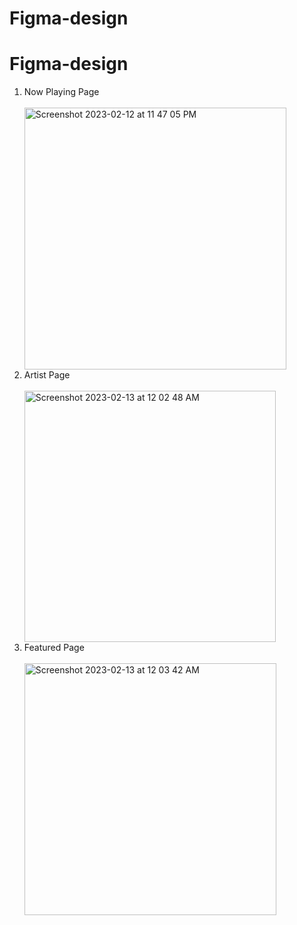 # Figma-design

# Figma-design
<ol>
  <li> Now Playing Page </li><br>
  <img width="419" alt="Screenshot 2023-02-12 at 11 47 05 PM" src="https://user-images.githubusercontent.com/95336274/218329349-b67303ac-849c-4817-b0c5-8c6691104941.png"><br>
  <li> Artist Page </li><br>
  <img width="402" alt="Screenshot 2023-02-13 at 12 02 48 AM" src="https://user-images.githubusercontent.com/95336274/218330023-209667a9-51e9-4825-9c52-41faa659095d.png">
<br>
  <li> Featured Page </li><br>
  <img width="403" alt="Screenshot 2023-02-13 at 12 03 42 AM" src="https://user-images.githubusercontent.com/95336274/218330105-7bfa9f35-20c2-42b3-9256-133d0858abdd.png">
<br>
 </ol>
